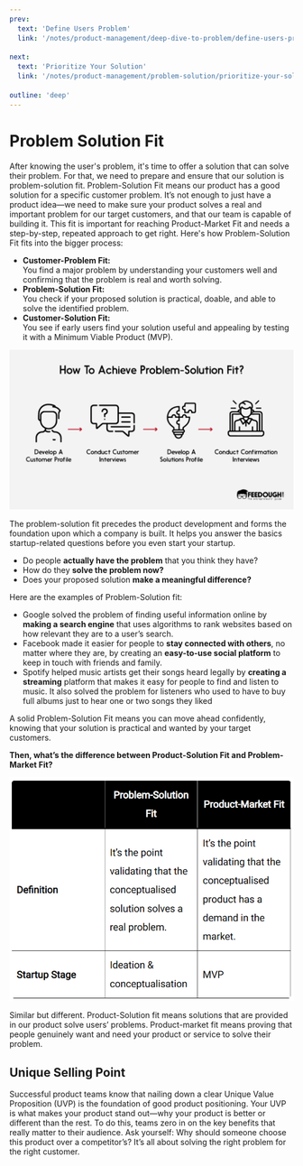 ```yaml
---
prev:
  text: 'Define Users Problem'
  link: '/notes/product-management/deep-dive-to-problem/define-users-problems'

next:
  text: 'Prioritize Your Solution'
  link: '/notes/product-management/problem-solution/prioritize-your-solution'

outline: 'deep'
---
```


# Problem Solution Fit

After knowing the user's problem, it's time to offer a solution that can solve their problem. For that, we need to prepare and ensure that our solution is problem-solution fit. Problem-Solution Fit means our product has a good solution for a specific customer problem. It’s not enough to just have a product idea—we need to make sure your product solves a real and important problem for our target customers, and that our team is capable of building it. This fit is important for reaching Product-Market Fit and needs a step-by-step, repeated approach to get right. Here's how Problem-Solution Fit fits into the bigger process:

- **Customer-Problem Fit:**<br /> You find a major problem by understanding your customers well and confirming that the problem is real and worth solving.
- **Problem-Solution Fit:**<br /> You check if your proposed solution is practical, doable, and able to solve the identified problem.
- **Customer-Solution Fit:**<br /> You see if early users find your solution useful and appealing by testing it with a Minimum Viable Product (MVP).

![Problem Solution Fit](../../../../public/assets/product-management/problem-solution-fit.webp)

The problem-solution fit precedes the product development and forms the foundation upon which a company is built. It helps you answer the basics startup-related questions before you even start your startup.

- Do people **actually have the problem** that you think they have?
- How do they **solve the problem now?**
- Does your proposed solution **make a meaningful difference?**

Here are the examples of Problem-Solution fit:

- Google solved the problem of finding useful information online by **making a search engine** that uses algorithms to rank websites based on how relevant they are to a user’s search.
- Facebook made it easier for people to **stay connected with others**, no matter where they are, by creating an **easy-to-use social platform** to keep in touch with friends and family.
- Spotify helped music artists get their songs heard legally by **creating a streaming** platform that makes it easy for people to find and listen to music. It also solved the problem for listeners who used to have to buy full albums just to hear one or two songs they liked

A solid Problem-Solution Fit means you can move ahead confidently, knowing that your solution is practical and wanted by your target customers.

**Then, what’s the difference between Product-Solution Fit and Problem-Market Fit?**

![Problem vs Market Fit](../../../../public/assets/product-management/solution-vs-market-fit.png)

Similar but different. Product-Solution fit means solutions that are provided in our product solve users’ problems. Product-market fit means proving that people genuinely want and need your product or service to solve their problem.

## Unique Selling Point

Successful product teams know that nailing down a clear Unique Value Proposition (UVP) is the foundation of good product positioning. Your UVP is what makes your product stand out—why your product is better or different than the rest. To do this, teams zero in on the key benefits that really matter to their audience. Ask yourself: Why should someone choose this product over a competitor’s? It’s all about solving the right problem for the right customer.

